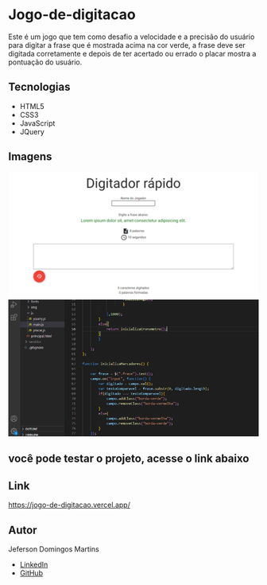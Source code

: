 # Jogo-de-digitacao
Este é um jogo que tem como desafio a velocidade e a precisão do usuário para digitar a frase que é mostrada acima na cor verde, a frase deve ser digitada corretamente e depois de ter acertado ou errado o placar mostra a pontuação do usuário.

## Tecnologias

- HTML5</br>
- CSS3</br>
- JavaScript
- JQuery

## Imagens

![/IMG 1 PJ.png"](https://github.com/JefersonDomingos/Jogo-de-digitacao/blob/f1c20e34612f3a5db57ac744b31817c56108fca2/img/IMG%202%20PJ.png)
![/IMG 2 PJ.png"](https://github.com/JefersonDomingos/Jogo-de-digitacao/blob/db61df588ae349eda7f5c7bd9306d2f93fc27adf/img/IMG%201%20PJ.png)


## você pode testar o projeto, acesse o link abaixo


## Link
https://jogo-de-digitacao.vercel.app/

## Autor
 Jeferson Domingos Martins

- [LinkedIn](https://www.linkedin.com/in/jefersondomingos)</br>
- [GitHub](https://github.com/JefersonDomingos)

